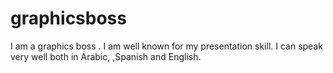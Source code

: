 # graphicsboss
I am a graphics boss . I am well known for my presentation skill. I can speak very well both in Arabic, ,Spanish ‍and English.
